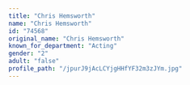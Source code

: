 ```yaml
---
title: "Chris Hemsworth"
name: "Chris Hemsworth"
id: "74568"
original_name: "Chris Hemsworth"
known_for_department: "Acting"
gender: "2"
adult: "false"
profile_path: "/jpurJ9jAcLCYjgHHfYF32m3zJYm.jpg"
---
```

